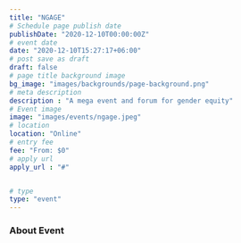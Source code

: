 ```yaml
---
title: "NGAGE"
# Schedule page publish date
publishDate: "2020-12-10T00:00:00Z"
# event date
date: "2020-12-10T15:27:17+06:00"
# post save as draft
draft: false
# page title background image
bg_image: "images/backgrounds/page-background.png"
# meta description
description : "A mega event and forum for gender equity"
# Event image
image: "images/events/ngage.jpeg"
# location
location: "Online"
# entry fee
fee: "From: $0"
# apply url
apply_url : "#"


# type
type: "event"
---
```


### About Event
